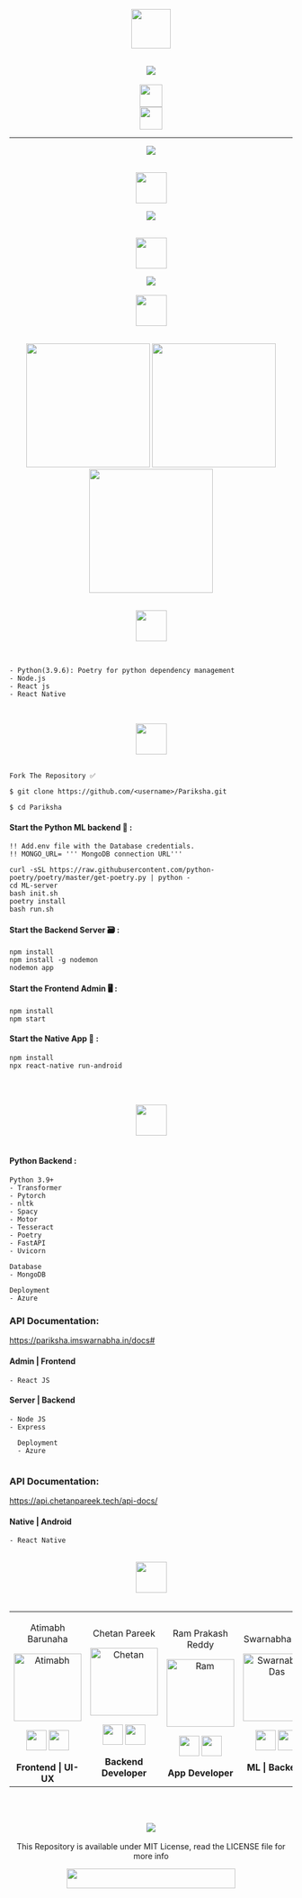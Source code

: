 <div align="center"> 
  <p align='center'> 
   <img src="media/pariksha.png" height="70"/><br><br>
   
   <img src="https://forthebadge.com/images/badges/built-with-love.svg"/><br><br>
   <img src="https://img.shields.io/badge/By-Team%20ZeroDSA-seagreen?style=for-the-badge" height="40"/><br>
   <img src="https://img.shields.io/badge/Aaruush-Hacksummit%202.0-red?style=for-the-badge" height="40"/>
    <br>   
  </p>
  <hr>
  <img src="media/problems.png">
  <br><br>
 </div>
 


 <div align="center"> 
    <p>
    <img src="https://img.shields.io/badge/Why%20%7C%20What%20it%20does-darkslategrey?logo=Windows%20Terminal&style=for-the-badge" height="55"/></p>
    <img src="media/solution.png" />
  <br><br>
 </div>

<div align="center"> 
    <p>
    <img src="https://img.shields.io/badge/system%20architecture-moccasin?logo=Databricks&style=for-the-badge" height="55"/></p>
    <img src="media/hld.png" />
  <br><br>
 </div>


<div align="center"> 
  <img src="https://img.shields.io/badge/Product%20Images-mediumseagreen?logo=Pinterest&style=for-the-badge" height="55" /><br><br>
  <p float="left">
    <img src="media/login.png" width="220" />
    <img src="media/app-dash.png" width="220" /> 
    <img src="media/qp.png" width="220" />
  </p>
</div>
<br>

<div align="center"> 
  <img src="https://img.shields.io/badge/Prerequisites-teal?logo=Pinboard&style=for-the-badge" height="55"/><br>
</div>
<br>


 ```
 
 - Python(3.9.6): Poetry for python dependency management
 - Node.js
 - React js
 - React Native
  
 ```
 <br>
 
 <div align="center"> 
  <img src="https://img.shields.io/badge/Setting%20up%20locally-purple?logo=visual-studio-code&style=for-the-badge" height="55"/> 
</div><br>

 ```
 Fork The Repository ✅
 
 $ git clone https://github.com/<username>/Pariksha.git   
```

  ```
 $ cd Pariksha
 ```

#### Start the Python ML backend 🚀 :

   ```
   !! Add.env file with the Database credentials.
   !! MONGO_URL= ''' MongoDB connection URL'''
   
   curl -sSL https://raw.githubusercontent.com/python-poetry/poetry/master/get-poetry.py | python -
   cd ML-server
   bash init.sh
   poetry install
   bash run.sh
   ```
  

#### Start the Backend Server 🗃 :

  ```
  npm install 
  npm install -g nodemon
  nodemon app
  ```

#### Start the Frontend Admin 🖥️ :
  
  ```
  npm install
  npm start
  ```

#### Start the Native App 📱 :

  ```
  npm install
  npx react-native run-android
  ```

<br><br>

<div align="center"> 
  <img src="https://img.shields.io/badge/Tech%20Stack%20Used-chocolate?logo=Tesla&style=for-the-badge" height="55"/> 
</div>
  <br>
  
  #### Python Backend :
  
  ```
  Python 3.9+
  - Transformer
  - Pytorch
  - nltk
  - Spacy
  - Motor
  - Tesseract
  - Poetry
  - FastAPI
  - Uvicorn
  
  Database
  - MongoDB
  
  Deployment
  - Azure
  ```
  
  <div>
   <h3>API Documentation:</h3>

  <a href="https://pariksha.imswarnabha.in/docs#/"> https://pariksha.imswarnabha.in/docs# </a><br>
  </div>
  
  #### Admin | Frontend
  
  ```
  - React JS
  ```
  
  #### Server | Backend
  
  ```
  - Node JS
  - Express
    
    Deployment
    - Azure    
    
   ```
  <div>

  <h3>API Documentation:</h3>

  <a href="https://api.chetanpareek.tech/api-docs/"> https://api.chetanpareek.tech/api-docs/ </a><br>

  </div>


  
  #### Native | Android
  
  ```
  - React Native
  ```
  <br>

<div align="center"> 
  <img src="https://img.shields.io/badge/Contributors-black?logo=Github&style=for-the-badge" height="55"/> 
</div>
  <br>

    
<div align="center"> 
  <table>
<tr align="center">
 <td>

Atimabh Barunaha

<p align="center">
<img src = "https://avatars.githubusercontent.com/Atimabh"  height="120" alt="Atimabh">
</p>
<p align="center">
<a href = "https://github.com/Atimabh"><img src = "http://www.iconninja.com/files/241/825/211/round-collaboration-social-github-code-circle-network-icon.svg" width="36" height = "36"/></a>
<a href = "https://www.linkedin.com/in/barunaha/">
<img src = "http://www.iconninja.com/files/863/607/751/network-linkedin-social-connection-circular-circle-media-icon.svg" width="36" height="36"/>
</a>
</p>
 <strong>Frontend | UI-UX<strong>
</td>
<td>
  
Chetan Pareek

<p align="center">
<img src = "https://avatars.githubusercontent.com/cp99says"  height="120" alt="Chetan">
</p>
<p align="center">
<a href = "https://github.com/cp99says"><img src = "http://www.iconninja.com/files/241/825/211/round-collaboration-social-github-code-circle-network-icon.svg" width="36" height = "36"/></a>
<a href = "https://www.linkedin.com/in/cp99says/">
<img src = "http://www.iconninja.com/files/863/607/751/network-linkedin-social-connection-circular-circle-media-icon.svg" width="36" height="36"/>
</a>
</p>
  <strong>Backend Developer<strong>
</td>
 <td>
    
Ram Prakash Reddy

<p align="center">
<img src = "https://avatars.githubusercontent.com/ramprakashreddy"  height="120" alt="Ram">
</p>
<p align="center">
<a href = "https://github.com/ramprakashreddy"><img src = "http://www.iconninja.com/files/241/825/211/round-collaboration-social-github-code-circle-network-icon.svg" width="36" height = "36"/></a>
<a href = "https://www.linkedin.com/in/ram1612/">
<img src = "http://www.iconninja.com/files/863/607/751/network-linkedin-social-connection-circular-circle-media-icon.svg" width="36" height="36"/>
</a>
</p>
    <strong>App Developer<strong>
</td>

<td>
  
Swarnabha Das

<p align="center">
<img src = "https://avatars.githubusercontent.com/sd2001"  height="120" alt="Swarnabha Das">
</p>
<p align="center">
<a href = "https://github.com/sd2001"><img src = "http://www.iconninja.com/files/241/825/211/round-collaboration-social-github-code-circle-network-icon.svg" width="36" height = "36"/></a>
<a href = "https://www.linkedin.com/in/swarnabha-das-2001official/">
<img src = "http://www.iconninja.com/files/863/607/751/network-linkedin-social-connection-circular-circle-media-icon.svg" width="36" height="36"/>
</a>
</p>
  <strong>ML | Backend<strong>
</td>
  
  </table>
</tr>
</div>
  <br>
  
  
 <!-- END -->

<div align="center">
 <p>
 <br>
   <img src="https://img.shields.io/badge/License-MIT-yellow.svg?logo=Microsoft%20Word&style=for-the-badge" /><br>
   <br><strong><Repo-Name></strong>This Repository is available under MIT License, read the LICENSE file for more info
  <p>
 </div>
   
 <div align="center">
  <img src="https://img.shields.io/badge/Please%20star%20if%20you%20like%20it-lightcoral?logo=Starship&style=for-the-badge" width="300" height="35"/>
 </div>
